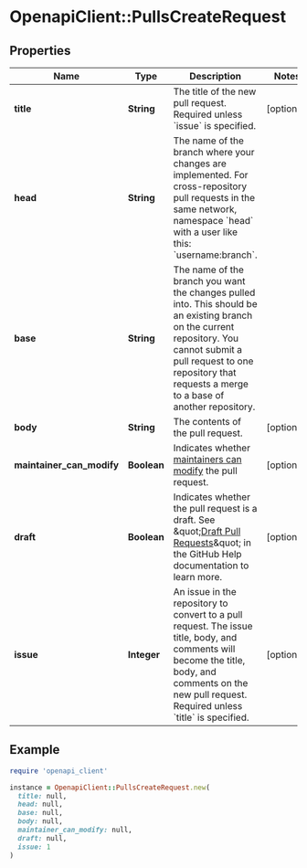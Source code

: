 # OpenapiClient::PullsCreateRequest

## Properties

| Name | Type | Description | Notes |
| ---- | ---- | ----------- | ----- |
| **title** | **String** | The title of the new pull request. Required unless &#x60;issue&#x60; is specified. | [optional] |
| **head** | **String** | The name of the branch where your changes are implemented. For cross-repository pull requests in the same network, namespace &#x60;head&#x60; with a user like this: &#x60;username:branch&#x60;. |  |
| **base** | **String** | The name of the branch you want the changes pulled into. This should be an existing branch on the current repository. You cannot submit a pull request to one repository that requests a merge to a base of another repository. |  |
| **body** | **String** | The contents of the pull request. | [optional] |
| **maintainer_can_modify** | **Boolean** | Indicates whether [maintainers can modify](https://docs.github.com/articles/allowing-changes-to-a-pull-request-branch-created-from-a-fork/) the pull request. | [optional] |
| **draft** | **Boolean** | Indicates whether the pull request is a draft. See \&quot;[Draft Pull Requests](https://docs.github.com/en/articles/about-pull-requests#draft-pull-requests)\&quot; in the GitHub Help documentation to learn more. | [optional] |
| **issue** | **Integer** | An issue in the repository to convert to a pull request. The issue title, body, and comments will become the title, body, and comments on the new pull request. Required unless &#x60;title&#x60; is specified. | [optional] |

## Example

```ruby
require 'openapi_client'

instance = OpenapiClient::PullsCreateRequest.new(
  title: null,
  head: null,
  base: null,
  body: null,
  maintainer_can_modify: null,
  draft: null,
  issue: 1
)
```

